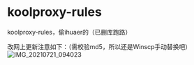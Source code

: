 # koolproxy-rules
koolproxy-rules，偷ihuaer的（已删库跑路）

改网上更新注意如下：（需校验md5，所以还是Winscp手动替换吧）
![IMG_20210721_094023](https://user-images.githubusercontent.com/51330233/126417094-684897b2-7b5e-4d8b-8b40-f0d9b991464d.JPG)

